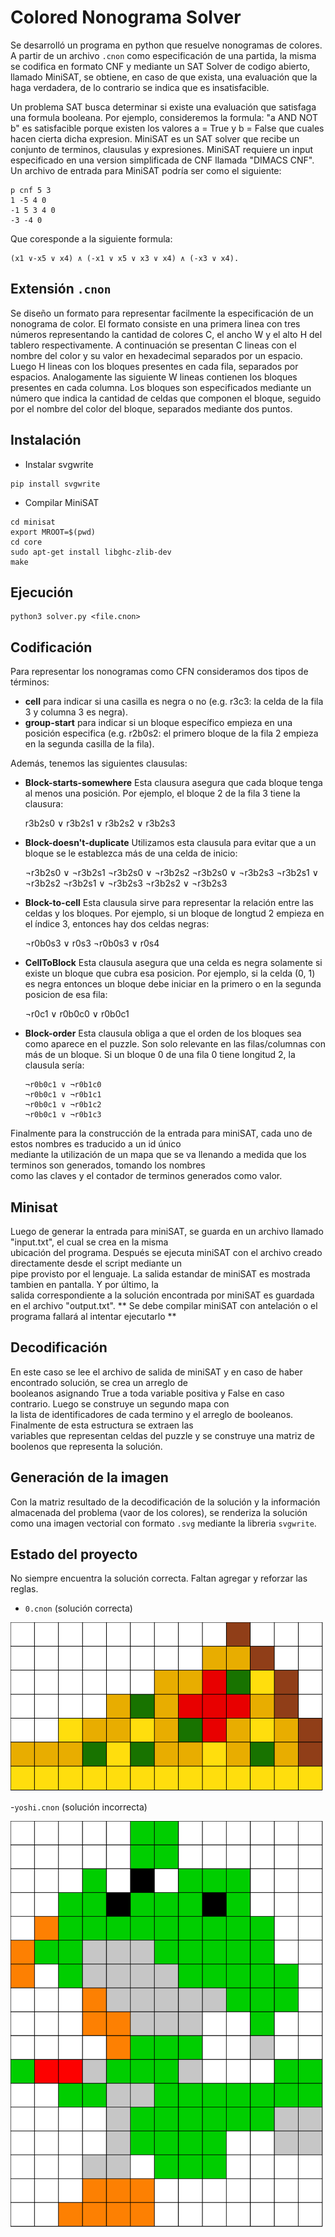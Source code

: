 # Colored Nonograma Solver

Se desarrolló un programa en python que resuelve nonogramas de colores. A partir de un archivo `.cnon` como especificación de una partida, la misma se codifica en formato CNF y mediante un SAT Solver de codigo abierto, llamado MiniSAT, se obtiene, en caso de que exista, una evaluación que la haga verdadera, de lo contrario se indica que es insatisfacible.

Un problema SAT busca determinar si existe una evaluación que satisfaga una formula booleana. Por ejemplo, consideremos la formula: "a AND NOT b" es satisfacible porque existen los valores a = True y b = False que cuales hacen cierta dicha expresion. MiniSAT es un SAT solver que recibe un conjunto de terminos, clausulas y expresiones. MiniSAT requiere un input especificado en una version simplificada de CNF llamada "DIMACS CNF". Un archivo de entrada para MiniSAT podría ser como el siguiente:

    p cnf 5 3
    1 -5 4 0
    -1 5 3 4 0
    -3 -4 0
Que coresponde a la siguiente formula:

    (x1 ∨-x5 ∨ x4) ∧ (-x1 ∨ x5 ∨ x3 ∨ x4) ∧ (-x3 ∨ x4).

## Extensión `.cnon`

Se diseño un formato para representar facilmente la especificación de un nonograma de color. El formato consiste en una primera linea con tres números representando la cantidad de colores C, el ancho W y el alto H del tablero respectivamente. A continuación se presentan C lineas con el nombre del color y su valor en hexadecimal separados por un espacio.  Luego H lineas con los bloques presentes en cada fila, separados por espacios. Analogamente las siguiente W lineas contienen los bloques presentes en cada columna. Los bloques son especificados mediante un número que indica la cantidad de celdas que componen el bloque, seguido por el nombre del color del bloque, separados mediante dos puntos.

## Instalación

- Instalar svgwrite

```
pip install svgwrite
```

- Compilar MiniSAT

```
cd minisat
export MROOT=$(pwd)
cd core
sudo apt-get install libghc-zlib-dev
make
```

## Ejecución

```
python3 solver.py <file.cnon>
```

## Codificación

Para representar los nonogramas como CFN consideramos dos tipos de términos:

- **cell** para indicar si una casilla es negra o no (e.g. r3c3: la celda de la fila 3 y columna 3 es negra).
- **group-start** para indicar si un bloque específico empieza en una posición especifica (e.g. r2b0s2: el primero bloque de la fila 2 empieza en la segunda casilla de la fila).

Además, tenemos las siguientes clausulas:

- **Block-starts-somewhere**
Esta clausura  asegura que cada bloque tenga al menos una posición. Por ejemplo, el bloque 2 de la fila 3 tiene la clausura:

    r3b2s0 ∨ r3b2s1 ∨ r3b2s2 ∨ r3b2s3

- **Block-doesn't-duplicate**
Utilizamos esta clausula para evitar que a un bloque se le establezca más de una celda de inicio:

    ¬r3b2s0 ∨ ¬r3b2s1
    ¬r3b2s0 ∨ ¬r3b2s2
    ¬r3b2s0 ∨ ¬r3b2s3
    ¬r3b2s1 ∨ ¬r3b2s2
    ¬r3b2s1 ∨ ¬r3b2s3
    ¬r3b2s2 ∨ ¬r3b2s3

- **Block-to-cell**
Esta clausula sirve para representar la relación entre las celdas y los bloques. Por ejemplo, si un bloque de longtud 2 empieza en el índice 3, entonces hay dos celdas negras:

    ¬r0b0s3 ∨ r0s3
    ¬r0b0s3 ∨ r0s4


- **CellToBlock**
Esta clausula asegura que una celda es negra solamente si existe un bloque que cubra esa posicion. Por ejemplo, si la celda (0, 1) es negra entonces un bloque debe iniciar en la primero o en la segunda posicion de esa fila:

     ¬r0c1 ∨ r0b0c0 ∨ r0b0c1


- **Block-order**
Esta clausula obliga a que el orden de los bloques sea como aparece en el puzzle. Son solo relevante en las filas/columnas con más de un bloque. Si un bloque 0 de una fila 0 tiene longitud 2, la clausula sería:

      ¬r0b0c1 ∨ ¬r0b1c0
      ¬r0b0c1 ∨ ¬r0b1c1
      ¬r0b0c1 ∨ ¬r0b1c2
      ¬r0b0c1 ∨ ¬r0b1c3

Finalmente para la construcción de la entrada para miniSAT, cada uno de estos nombres es traducido a un id único\
 mediante la utilización de un mapa que se va llenando a medida que los terminos son generados, tomando los nombres\
 como las claves y el contador de terminos generados como valor.

## Minisat

Luego de generar la entrada para miniSAT, se guarda en un archivo llamado "input.txt", el cual se crea en la misma\
ubicación del programa. Después se ejecuta miniSAT con el archivo creado directamente desde el script mediante un\
pipe provisto por el lenguaje. La salida estandar de miniSAT es mostrada tambien en pantalla. Y por último, la\
salida correspondiente a la solución encontrada por miniSAT es guardada en el archivo "output.txt".
** Se debe compilar miniSAT con antelación o el programa fallará al intentar ejecutarlo **

## Decodificación

En este caso se lee el archivo de salida de miniSAT y en caso de haber encontrado solución, se crea un arreglo de\
booleanos asignando True a toda variable positiva y False en caso contrario. Luego se construye un segundo mapa con\
la lista de identificadores de cada termino y el arreglo de booleanos. Finalmente de esta estructura se extraen las\
variables que representan celdas del puzzle y se construye una matriz de boolenos que representa la solución.

## Generación de la imagen

Con la matriz resultado de la decodificación de la solución y la información almacenada del problema (vaor de los colores), se renderiza la solución como una imagen vectorial con formato `.svg` mediante la libreria `svgwrite`.

## Estado del proyecto

No siempre encuentra la solución correcta. Faltan agregar y reforzar las reglas.

- `0.cnon` (solución correcta)

<img src="https://raw.githubusercontent.com/cserradag96/colored-nonogram-solver/master/solutions/0.svg?sanitize=true" width="500" height="270"/>

-`yoshi.cnon` (solución incorrecta)

<img src="https://raw.githubusercontent.com/cserradag96/colored-nonogram-solver/master/solutions/yoshi.svg?sanitize=true" width="500" height="650"/>
